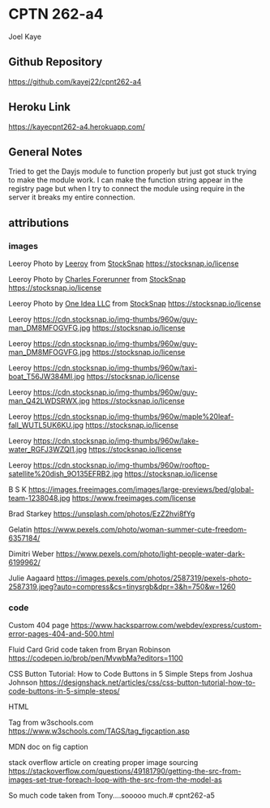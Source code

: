 # CPTN 262-a4
Joel Kaye

## Github Repository
  https://github.com/kayej22/cpnt262-a4

## Heroku Link
   https://kayecpnt262-a4.herokuapp.com/


## General Notes
  Tried to get the Dayjs module to function properly but just got stuck trying to make the module work. I can make the function string appear in the registry page but when I try to connect the module using require in the server it breaks my entire connection.


## attributions

### images

  Leeroy
  Photo by <a href="https://cdn.stocksnap.io/img-thumbs/960w/snow-snowing_M1G6NWULHL.jpg">Leeroy</a> from <a href="https://stocksnap.io">StockSnap</a>
  https://stocksnap.io/license

  Leeroy
  Photo by <a href="https://cdn.stocksnap.io/img-thumbs/960w/ice-snow_QFVTG5T37V.jpg">Charles Forerunner</a> from <a href="https://stocksnap.io">StockSnap</a>
  https://stocksnap.io/license

  Leeroy
  Photo by <a href="https://cdn.stocksnap.io/img-thumbs/960w/buildings-architecture_5CXNO08OHT.jpg">One Idea LLC</a> from <a href="https://stocksnap.io">StockSnap</a>
  https://stocksnap.io/license

  Leeroy
  https://cdn.stocksnap.io/img-thumbs/960w/guy-man_DM8MFOGVFG.jpg
  https://stocksnap.io/license

  Leeroy
  https://cdn.stocksnap.io/img-thumbs/960w/guy-man_DM8MFOGVFG.jpg
  https://stocksnap.io/license

  Leeroy
  https://cdn.stocksnap.io/img-thumbs/960w/taxi-boat_T56JW384MI.jpg
  https://stocksnap.io/license

  Leeroy
  https://cdn.stocksnap.io/img-thumbs/960w/guy-man_Q42LWDSRWX.jpg
  https://stocksnap.io/license

  Leeroy
  https://cdn.stocksnap.io/img-thumbs/960w/maple%20leaf-fall_WUTL5UK6KU.jpg
  https://stocksnap.io/license


  Leeroy
  https://cdn.stocksnap.io/img-thumbs/960w/lake-water_RGFJ3WZQI1.jpg
  https://stocksnap.io/license

  Leeroy
  https://cdn.stocksnap.io/img-thumbs/960w/rooftop-satellite%20dish_9O135EFRB2.jpg
  https://stocksnap.io/license



  B S K
  https://images.freeimages.com/images/large-previews/bed/global-team-1238048.jpg
  https://www.freeimages.com/license

  Brad Starkey
  https://unsplash.com/photos/EzZ2hvi8fYg

  Gelatin
  https://www.pexels.com/photo/woman-summer-cute-freedom-6357184/

  Dimitri Weber
  https://www.pexels.com/photo/light-people-water-dark-6199962/




Julie Aagaard
https://images.pexels.com/photos/2587319/pexels-photo-2587319.jpeg?auto=compress&cs=tinysrgb&dpr=3&h=750&w=1260



### code

  Custom 404 page
  https://www.hacksparrow.com/webdev/express/custom-error-pages-404-and-500.html

  Fluid Card Grid code taken from Bryan Robinson
  https://codepen.io/brob/pen/MvwbMa?editors=1100

  CSS Button Tutorial: How to Code Buttons in 5 Simple Steps from Joshua Johnson
  https://designshack.net/articles/css/css-button-tutorial-how-to-code-buttons-in-5-simple-steps/

  HTML <figcaption> Tag from w3schools.com
  https://www.w3schools.com/TAGS/tag_figcaption.asp

  MDN doc on fig caption


  stack overflow article on creating proper image sourcing
  https://stackoverflow.com/questions/49181790/getting-the-src-from-images-set-true-foreach-loop-with-the-src-from-the-model-as

  So much code taken from Tony....sooooo much.# cpnt262-a5
